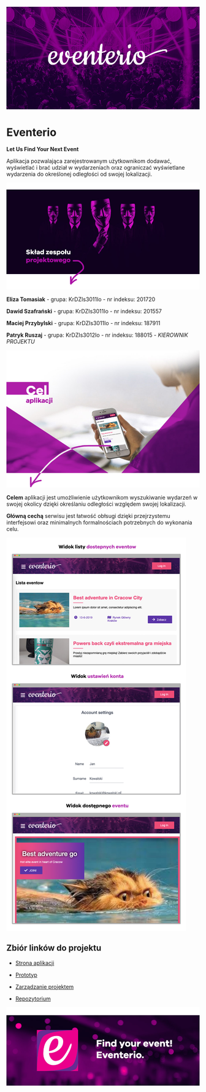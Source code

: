 ![Show Up 1](showup/1_eventerio.jpg)

# Eventerio
**Let Us Find Your Next Event**

Aplikacja pozwalająca zarejestrowanym użytkownikom dodawać, wyświetlać i brać udział w wydarzeniach oraz ograniczać wyświetlane wydarzenia do określonej odległości od swojej lokalizacji.

![Show Up 2](showup/2_eventerio.jpg)

**Eliza Tomasiak** - grupa: KrDZIs3011Io - nr indeksu: 201720

**Dawid Szafrański**  - grupa: KrDZIs3011Io - nr indeksu: 201557

**Maciej Przybylski** - grupa: KrDZIs3011Io - nr indeksu: 187911

**Patryk Ruszaj** - grupa: KrDZIs3012Io - nr indeksu: 188015 - *KIEROWNIK PROJEKTU*

![Show Up 3](showup/3_eventerio.jpg)

**Celem** aplikacji jest umożliwienie użytkownikom wyszukiwanie wydarzeń w swojej okolicy dzięki określaniu odległości względem swojej lokalizacji. 

**Główną cechą** serwisu jest łatwość obłsugi dzięki przejrzystemu interfejsowi oraz minimalnych formalnościach potrzebnych do wykonania celu.

![Show Up 4](showup/4_eventerio.jpg)

## Zbiór linków do projektu

- [Strona aplikacji](https://pwa-test-10466.firebaseapp.com/)

- [Prototyp](https://xd.adobe.com/view/6760066f-6fde-4236-409b-0788d1490c25-1151/)

- [Zarządzanie projektem](https://github.com/sabeq96/Eventerio/projects/1)

- [Repozytorium](https://github.com/sabeq96/Eventerio)

![Show Up 5](showup/5_eventerio.jpg)
